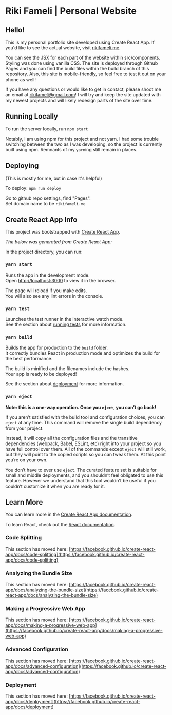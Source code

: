 # Riki Fameli | Personal Website


## Hello!

This is my personal portfolio site developed using Create React App. If you'd like to see the actual website, visit [rikifameli.me](https://rikifameli.me).

You can see the JSX for each part of the website within src/components. Styling was done using vanilla CSS. The site is deployed through Github Pages and you can find the build files within the build branch of this repository. Also, this site is mobile-friendly, so feel free to test it out on your phone as well!

If you have any questions or would like to get in contact, please shoot me an email at rikifameli@gmail.com! I will try and keep the site updated with my newest projects and will likely redesign parts of the site over time.

## Running Locally

To run the server locally, run `npm start`

Notably, I am using npm for this project and not yarn. I had some trouble switching between the two as I was developing, so the project is currently built using npm. Remnants of my `yarn`ing still remain in places.

## Deploying
(This is mostly for me, but in case it's helpful)

To deploy:
`npm run deploy`

Go to github repo settings, find "Pages".  
Set domain name to be `rikifameli.me`

## Create React App Info

This project was bootstrapped with [Create React App](https://github.com/facebook/create-react-app).

_The below was generated from Create React App:_

In the project directory, you can run:

### `yarn start`

Runs the app in the development mode.\
Open [http://localhost:3000](http://localhost:3000) to view it in the browser.

The page will reload if you make edits.\
You will also see any lint errors in the console.

### `yarn test`

Launches the test runner in the interactive watch mode.\
See the section about [running tests](https://facebook.github.io/create-react-app/docs/running-tests) for more information.

### `yarn build`

Builds the app for production to the `build` folder.\
It correctly bundles React in production mode and optimizes the build for the best performance.

The build is minified and the filenames include the hashes.\
Your app is ready to be deployed!

See the section about [deployment](https://facebook.github.io/create-react-app/docs/deployment) for more information.

### `yarn eject`

**Note: this is a one-way operation. Once you `eject`, you can’t go back!**

If you aren’t satisfied with the build tool and configuration choices, you can `eject` at any time. This command will remove the single build dependency from your project.

Instead, it will copy all the configuration files and the transitive dependencies (webpack, Babel, ESLint, etc) right into your project so you have full control over them. All of the commands except `eject` will still work, but they will point to the copied scripts so you can tweak them. At this point you’re on your own.

You don’t have to ever use `eject`. The curated feature set is suitable for small and middle deployments, and you shouldn’t feel obligated to use this feature. However we understand that this tool wouldn’t be useful if you couldn’t customize it when you are ready for it.

## Learn More

You can learn more in the [Create React App documentation](https://facebook.github.io/create-react-app/docs/getting-started).

To learn React, check out the [React documentation](https://reactjs.org/).

### Code Splitting

This section has moved here: [https://facebook.github.io/create-react-app/docs/code-splitting](https://facebook.github.io/create-react-app/docs/code-splitting)

### Analyzing the Bundle Size

This section has moved here: [https://facebook.github.io/create-react-app/docs/analyzing-the-bundle-size](https://facebook.github.io/create-react-app/docs/analyzing-the-bundle-size)

### Making a Progressive Web App

This section has moved here: [https://facebook.github.io/create-react-app/docs/making-a-progressive-web-app](https://facebook.github.io/create-react-app/docs/making-a-progressive-web-app)

### Advanced Configuration

This section has moved here: [https://facebook.github.io/create-react-app/docs/advanced-configuration](https://facebook.github.io/create-react-app/docs/advanced-configuration)

### Deployment

This section has moved here: [https://facebook.github.io/create-react-app/docs/deployment](https://facebook.github.io/create-react-app/docs/deployment)
